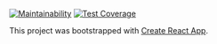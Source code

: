 [![Maintainability](https://api.codeclimate.com/v1/badges/129f8aab944333d81add/maintainability)](https://codeclimate.com/github/bwiedermann/udemy-burger/maintainability)
[![Test Coverage](https://api.codeclimate.com/v1/badges/129f8aab944333d81add/test_coverage)](https://codeclimate.com/github/bwiedermann/udemy-burger/test_coverage)

This project was bootstrapped with [Create React App](https://github.com/facebookincubator/create-react-app).
